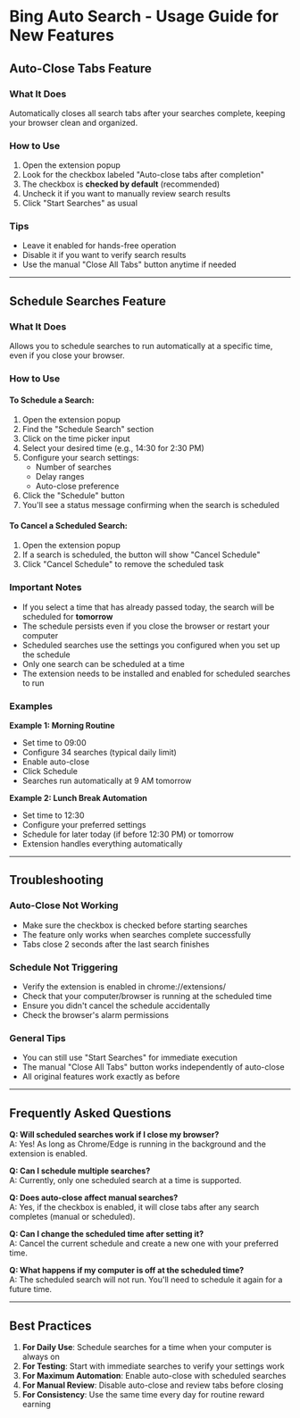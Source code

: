 # Bing Auto Search - Usage Guide for New Features

## Auto-Close Tabs Feature

### What It Does
Automatically closes all search tabs after your searches complete, keeping your browser clean and organized.

### How to Use
1. Open the extension popup
2. Look for the checkbox labeled "Auto-close tabs after completion"
3. The checkbox is **checked by default** (recommended)
4. Uncheck it if you want to manually review search results
5. Click "Start Searches" as usual

### Tips
- Leave it enabled for hands-free operation
- Disable it if you want to verify search results
- Use the manual "Close All Tabs" button anytime if needed

---

## Schedule Searches Feature

### What It Does
Allows you to schedule searches to run automatically at a specific time, even if you close your browser.

### How to Use

#### To Schedule a Search:
1. Open the extension popup
2. Find the "Schedule Search" section
3. Click on the time picker input
4. Select your desired time (e.g., 14:30 for 2:30 PM)
5. Configure your search settings:
   - Number of searches
   - Delay ranges
   - Auto-close preference
6. Click the "Schedule" button
7. You'll see a status message confirming when the search is scheduled

#### To Cancel a Scheduled Search:
1. Open the extension popup
2. If a search is scheduled, the button will show "Cancel Schedule"
3. Click "Cancel Schedule" to remove the scheduled task

### Important Notes
- If you select a time that has already passed today, the search will be scheduled for **tomorrow**
- The schedule persists even if you close the browser or restart your computer
- Scheduled searches use the settings you configured when you set up the schedule
- Only one search can be scheduled at a time
- The extension needs to be installed and enabled for scheduled searches to run

### Examples

**Example 1: Morning Routine**
- Set time to 09:00
- Configure 34 searches (typical daily limit)
- Enable auto-close
- Click Schedule
- Searches run automatically at 9 AM tomorrow

**Example 2: Lunch Break Automation**
- Set time to 12:30
- Configure your preferred settings
- Schedule for later today (if before 12:30 PM) or tomorrow
- Extension handles everything automatically

---

## Troubleshooting

### Auto-Close Not Working
- Make sure the checkbox is checked before starting searches
- The feature only works when searches complete successfully
- Tabs close 2 seconds after the last search finishes

### Schedule Not Triggering
- Verify the extension is enabled in chrome://extensions/
- Check that your computer/browser is running at the scheduled time
- Ensure you didn't cancel the schedule accidentally
- Check the browser's alarm permissions

### General Tips
- You can still use "Start Searches" for immediate execution
- The manual "Close All Tabs" button works independently of auto-close
- All original features work exactly as before

---

## Frequently Asked Questions

**Q: Will scheduled searches work if I close my browser?**  
A: Yes! As long as Chrome/Edge is running in the background and the extension is enabled.

**Q: Can I schedule multiple searches?**  
A: Currently, only one scheduled search at a time is supported.

**Q: Does auto-close affect manual searches?**  
A: Yes, if the checkbox is enabled, it will close tabs after any search completes (manual or scheduled).

**Q: Can I change the scheduled time after setting it?**  
A: Cancel the current schedule and create a new one with your preferred time.

**Q: What happens if my computer is off at the scheduled time?**  
A: The scheduled search will not run. You'll need to schedule it again for a future time.

---

## Best Practices

1. **For Daily Use**: Schedule searches for a time when your computer is always on
2. **For Testing**: Start with immediate searches to verify your settings work
3. **For Maximum Automation**: Enable auto-close with scheduled searches
4. **For Manual Review**: Disable auto-close and review tabs before closing
5. **For Consistency**: Use the same time every day for routine reward earning
